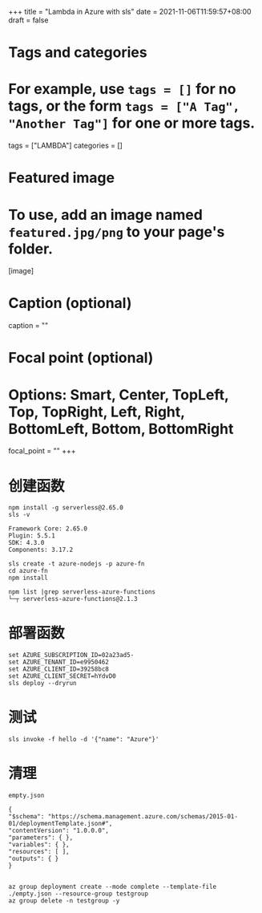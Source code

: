 +++
title = "Lambda in Azure with sls"
date = 2021-11-06T11:59:57+08:00
draft = false

# Tags and categories
# For example, use `tags = []` for no tags, or the form `tags = ["A Tag", "Another Tag"]` for one or more tags.
tags = ["LAMBDA"]
categories = []

# Featured image
# To use, add an image named `featured.jpg/png` to your page's folder. 
[image]
  # Caption (optional)
  caption = ""

  # Focal point (optional)
  # Options: Smart, Center, TopLeft, Top, TopRight, Left, Right, BottomLeft, Bottom, BottomRight
  focal_point = ""
+++


# 创建函数

```
npm install -g serverless@2.65.0
sls -v

Framework Core: 2.65.0
Plugin: 5.5.1
SDK: 4.3.0
Components: 3.17.2

sls create -t azure-nodejs -p azure-fn
cd azure-fn
npm install

```

```
npm list |grep serverless-azure-functions
└─┬ serverless-azure-functions@2.1.3
```

# 部署函数


```
set AZURE_SUBSCRIPTION_ID=02a23ad5-
set AZURE_TENANT_ID=e9950462
set AZURE_CLIENT_ID=39258bc8
set AZURE_CLIENT_SECRET=hYdvD0
sls deploy --dryrun
```


# 测试

```
sls invoke -f hello -d '{"name": "Azure"}'
```

# 清理


`empty.json`

```
{
"$schema": "https://schema.management.azure.com/schemas/2015-01-01/deploymentTemplate.json#",
"contentVersion": "1.0.0.0",
"parameters": { },
"variables": { },
"resources": [ ],
"outputs": { }
}
```


```

az group deployment create --mode complete --template-file ./empty.json --resource-group testgroup
az group delete -n testgroup -y
```
